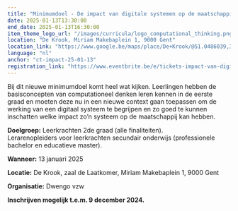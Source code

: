 ```yaml
---
title: "Minimumdoel - De impact van digitale systemen op de maatschappij vanuit principes van computationeel denken"
date: 2025-01-13T13:30:00
end_date: 2025-01-13T16:30:00
item_theme_logo_url: "/images/curricula/logo_computational_thinking.png"
location: "De Krook, Miriam Makebaplein 1, 9000 Gent"
location_link: "https://www.google.be/maps/place/De+Krook/@51.0486039,3.7264986,17z/data=!3m1!4b1!4m6!3m5!1s0x47c3714effffffff:0x9b1a2c7f1cb8c825!8m2!3d51.0486039!4d3.7286873!16s%2Fg%2F1hc0gcm5l"
language: "nl"
anchor: "ct-impact-25-01-13"
registration_link: "https://www.eventbrite.be/e/tickets-impact-van-digitale-systemen-vanuit-computationeel-denken-1009269471157?aff=oddtdtcreator"
---
```

Bij dit nieuwe minimumdoel komt heel wat kijken. Leerlingen hebben de basisconcepten van computationeel denken leren kennen in de eerste graad en moeten deze nu in een nieuwe context 
gaan toepassen om de werking van een digitaal systeem te begrijpen en zo goed te kunnen inschatten welke impact zo’n systeem op de maatschappij kan hebben.

**Doelgroep:**
Leerkrachten 2de graad (alle finaliteiten).<br>
Lerarenopleiders voor leerkrachten secundair onderwijs (professionele bachelor en educatieve master).

**Wanneer:** 13 januari 2025

**Locatie:** De Krook, zaal de Laatkomer, Miriam Makebaplein 1, 9000 Gent<br>

**Organisatie:** Dwengo vzw

**Inschrijven mogelijk t.e.m. 9 december 2024.**
